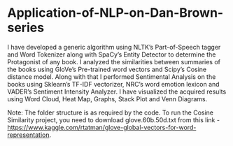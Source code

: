 # Application-of-NLP-on-Dan-Brown-series
I have developed a generic algorithm using NLTK’s Part-of-Speech tagger and Word Tokenizer along with SpaCy’s Entity Detector to determine the Protagonist of any book.
I analyzed the similarities between summaries of the books using GloVe’s Pre-trained word vectors and Scipy’s Cosine distance model. 
Along with that I performed Sentimental Analysis on the books using Sklearn’s TF-IDF vectorizer, NRC’s word emotion lexicon and VADER’s Sentiment Intensity Analyzer.
I have visualized the acquired results using Word Cloud, Heat Map, Graphs, Stack Plot and Venn Diagrams.


Note: The folder structure is as required by the code. To run the Cosine Similarity project, you need to download glove.60b.50d.txt from this link - https://www.kaggle.com/rtatman/glove-global-vectors-for-word-representation.
